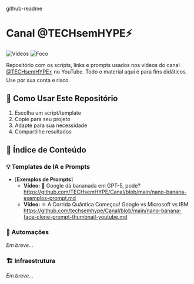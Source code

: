github-readme

# **Canal @TECHsemHYPE⚡️**
![Vídeos](https://img.shields.io/badge/Vídeos-Semanais-red)
![Foco](https://img.shields.io/badge/Foco-IA%20Prática-blue)

Repositório com os scripts, links e prompts usados nos vídeos do canal [@TECHsemHYPE⚡️](https://www.youtube.com/@TECHsemHYPE?sub_confirmation=1) no YouTube.
Todo o material aqui é para fins didáticos. Use por sua conta e risco.

## 🚀 Como Usar Este Repositório

1. Escolha um script/template
2. Copie para seu projeto
3. Adapte para sua necessidade
4. Compartilhe resultados

## **📜 Índice de Conteúdo**

### **💡 Templates de IA e Prompts**

- [**Exemplos de Prompts**]
  - **Vídeo:** 🍌 Google dá bananada em GPT-5, pode?<br>
  https://github.com/TECHsemHYPE/Canal/blob/main/nano-banana-exemplos-prompt.md
  - **Vídeo:** ⚛️ A Corrida Quântica Começou! Google vs Microsoft vs IBM<br>
  https://github.com/techsemhype/Canal/blob/main/nano-banana-face-clone-prompt-thumbnail-youtube.md

### **🤖 Automações**

_Em breve..._

### **🏗️ Infraestrutura**

_Em breve..._
